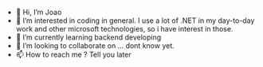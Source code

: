 - 👋 Hi, I’m Joao
- 👀 I’m interested in coding in general. I use a lot of .NET in my day-to-day work and other microsoft technologies, so i have interest in those. 
- 🌱 I’m currently learning backend developing
- 💞️ I’m looking to collaborate on ... dont know yet.
- 📫 How to reach me ? Tell you later 

<!---
JoaoCampos07/JoaoCampos07 is a ✨ special ✨ repository because its `README.md` (this file) appears on your GitHub profile.
You can click the Preview link to take a look at your changes.
--->
